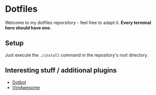 # Dotfiles
Welcome to my dotfiles reporsitory - feel free to adapt it. **Every terminal hero should have one.**

## Setup
Just execute the `./install` command in the repository's root directory.

## Interesting stuff / additional plugins
* [Dotbot](https://git.io/dotbot)
* [VimAwesome](http://vimawesome.com/)
